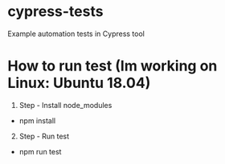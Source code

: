 # cypress-tests

Example automation tests in Cypress tool

# How to run test (Im working on Linux: Ubuntu 18.04)

1. Step - Install node_modules

- npm install

2. Step - Run test

- npm run test

